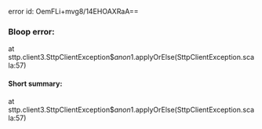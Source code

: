 error id: OemFLi+mvg8/14EHOAXRaA==
### Bloop error:

at sttp.client3.SttpClientException$$anon$1.applyOrElse(SttpClientException.scala:57)
#### Short summary: 

at sttp.client3.SttpClientException$$anon$1.applyOrElse(SttpClientException.scala:57)